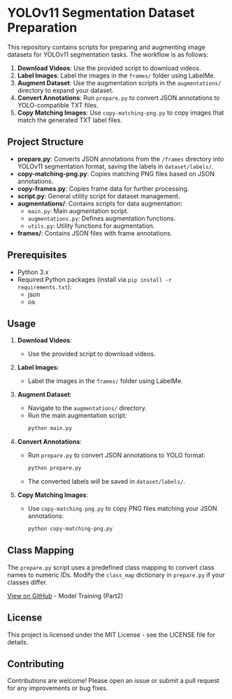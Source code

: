# YOLOv11 Segmentation Dataset Preparation

This repository contains scripts for preparing and augmenting image datasets for YOLOv11 segmentation tasks. The workflow is as follows:

1. **Download Videos**: Use the provided script to download videos.
2. **Label Images**: Label the images in the `frames/` folder using LabelMe.
3. **Augment Dataset**: Use the augmentation scripts in the `augmentations/` directory to expand your dataset.
4. **Convert Annotations**: Run `prepare.py` to convert JSON annotations to YOLO-compatible TXT files.
5. **Copy Matching Images**: Use `copy-matching-png.py` to copy images that match the generated TXT label files.

## Project Structure

- **prepare.py**: Converts JSON annotations from the `/frames` directory into YOLOv11 segmentation format, saving the labels in `dataset/labels/`.
- **copy-matching-png.py**: Copies matching PNG files based on JSON annotations.
- **copy-frames.py**: Copies frame data for further processing.
- **script.py**: General utility script for dataset management.
- **augmentations/**: Contains scripts for data augmentation:
  - `main.py`: Main augmentation script.
  - `augmentations.py`: Defines augmentation functions.
  - `utils.py`: Utility functions for augmentation.
- **frames/**: Contains JSON files with frame annotations.

## Prerequisites

- Python 3.x
- Required Python packages (install via `pip install -r requirements.txt`):
  - json
  - os

## Usage

1. **Download Videos**:
   - Use the provided script to download videos.

2. **Label Images**:
   - Label the images in the `frames/` folder using LabelMe.

3. **Augment Dataset**:
   - Navigate to the `augmentations/` directory.
   - Run the main augmentation script:
     ```bash
     python main.py
     ```

4. **Convert Annotations**:
   - Run `prepare.py` to convert JSON annotations to YOLO format:
     ```bash
     python prepare.py
     ```
   - The converted labels will be saved in `dataset/labels/`.

5. **Copy Matching Images**:
   - Use `copy-matching-png.py` to copy PNG files matching your JSON annotations:
     ```bash
     python copy-matching-png.py
     ```

## Class Mapping

The `prepare.py` script uses a predefined class mapping to convert class names to numeric IDs. Modify the `class_map` dictionary in `prepare.py` if your classes differ.

[View on GitHub](https://github.com/11sdz/Project25-part2-modeltraining) - Model Training (Part2)

## License

This project is licensed under the MIT License - see the LICENSE file for details.

## Contributing

Contributions are welcome! Please open an issue or submit a pull request for any improvements or bug fixes. 
